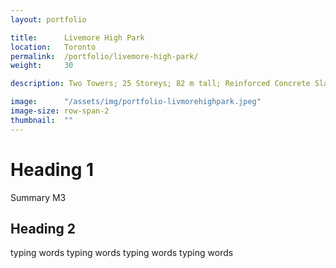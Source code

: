 ```yaml
---
layout: portfolio

title:      Livemore High Park
location:   Toronto
permalink:  /portfolio/livemore-high-park/
weight:     30

description: Two Towers; 25 Storeys; 82 m tall; Reinforced Concrete Slabs and Walls

image:      "/assets/img/portfolio-livmorehighpark.jpeg"
image-size: row-span-2
thumbnail:  ""
---
```


# Heading 1

Summary M3

## Heading 2

typing words typing words typing words typing words